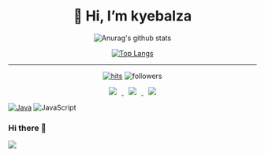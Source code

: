 <div align=center><h1>👋 Hi, I’m kyebalza </h1></div>

<div align=center>

![Anurag's github stats](https://github-readme-stats.vercel.app/api?username=ohbyul&show_icons=true&theme=radical) 

[![Top Langs](https://github-readme-stats.vercel.app/api/top-langs/?username=ohbyul&layout=compact&theme=dracula)](https://github.com/metleeha)

<hr>

[![hits](https://hits.seeyoufarm.com/api/count/incr/badge.svg?url=https%3A%2F%2Fgithub.com%2Fohbyul&count_bg=%237A7A7A&title_bg=%23FFADCC&icon=reverbnation.svg&icon_color=%23FF0000&title=hits&edge_flat=false)](https://hits.seeyoufarm.com)
![followers](https://img.shields.io/github/followers/ohbyul?style=social)


<a href="https://rpguswns.tistory.com">
    <img 
        src="http://img.shields.io/badge/-Tech%20Blog-655ced?style=flat&logo=github&link=https://byul91oh.tistory.com/"
        style="height : auto; margin-left : 10px; margin-right : 10px;"/>
</a> <a href="">
    <img 
        src="http://img.shields.io/badge/-Instagram-black?style=flat&logo=Instagram&link=https://instagram.com/fivepxint/"
        style="height : auto; margin-left : 10px; margin-right : 10px;"/>
</a> <a href="mailto:rpguswns@gmail.com">
    <img 
        src="https://img.shields.io/badge/Gmail-d14836?style=flat-square&logo=Gmail&logoColor=white&link=mailto:rpguswns@gmail.com"
        style="height : auto; margin-left : 10px; margin-right : 10px;"/>
</a>

</div>



[![Java](https://img.shields.io/badge/java-%23ED8B00.svg?style=for-the-badge&logo=java&logoColor=white)](https://rpguswns.tistory.com/4)
![JavaScript](https://img.shields.io/badge/javascript-%23323330.svg?style=for-the-badge&logo=javascript&logoColor=%23F7DF1E)

### Hi there 👋


<img src="https://capsule-render.vercel.app/api?type=waving&color=auto&height=300&section=header&text=Editing%20MyProfile&fontSize=90"/>

<!--
**kyebalza/kyebalza** is a ✨ _special_ ✨ repository because its `README.md` (this file) appears on your GitHub profile.

Here are some ideas to get you started:

- 🔭 I’m currently working on ...
- 🌱 I’m currently learning ...
- 👯 I’m looking to collaborate on ...
- 🤔 I’m looking for help with ...
- 💬 Ask me about ...
- 📫 How to reach me: ...
- 😄 Pronouns: ...
- ⚡ Fun fact: ...
-->
